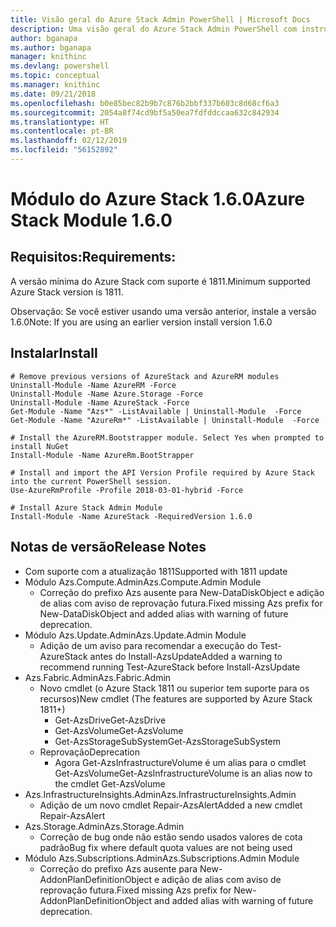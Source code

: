 ```yaml
---
title: Visão geral do Azure Stack Admin PowerShell | Microsoft Docs
description: Uma visão geral do Azure Stack Admin PowerShell com instruções de instalação e configuração.
author: bganapa
ms.author: bganapa
manager: knithinc
ms.devlang: powershell
ms.topic: conceptual
ms.manager: knithinc
ms.date: 09/21/2018
ms.openlocfilehash: b0e85bec82b9b7c876b2bbf337b603c8d68cf6a3
ms.sourcegitcommit: 2054a8f74cd9bf5a50ea7fdfddccaa632c842934
ms.translationtype: HT
ms.contentlocale: pt-BR
ms.lasthandoff: 02/12/2019
ms.locfileid: "56152892"
---
```

# <a name="azure-stack-module-160"></a><span data-ttu-id="0222c-103">Módulo do Azure Stack 1.6.0</span><span class="sxs-lookup"><span data-stu-id="0222c-103">Azure Stack Module 1.6.0</span></span>

## <a name="requirements"></a><span data-ttu-id="0222c-104">Requisitos:</span><span class="sxs-lookup"><span data-stu-id="0222c-104">Requirements:</span></span>
<span data-ttu-id="0222c-105">A versão mínima do Azure Stack com suporte é 1811.</span><span class="sxs-lookup"><span data-stu-id="0222c-105">Minimum supported Azure Stack version is 1811.</span></span>

<span data-ttu-id="0222c-106">Observação: Se você estiver usando uma versão anterior, instale a versão 1.6.0</span><span class="sxs-lookup"><span data-stu-id="0222c-106">Note: If you are using an earlier version install version 1.6.0</span></span>

## <a name="install"></a><span data-ttu-id="0222c-107">Instalar</span><span class="sxs-lookup"><span data-stu-id="0222c-107">Install</span></span>
```
# Remove previous versions of AzureStack and AzureRM modules
Uninstall-Module -Name AzureRM -Force
Uninstall-Module -Name Azure.Storage -Force
Uninstall-Module -Name AzureStack -Force
Get-Module -Name "Azs*" -ListAvailable | Uninstall-Module  -Force 
Get-Module -Name "AzureRm*" -ListAvailable | Uninstall-Module  -Force

# Install the AzureRM.Bootstrapper module. Select Yes when prompted to install NuGet
Install-Module -Name AzureRm.BootStrapper

# Install and import the API Version Profile required by Azure Stack into the current PowerShell session.
Use-AzureRmProfile -Profile 2018-03-01-hybrid -Force

# Install Azure Stack Admin Module
Install-Module -Name AzureStack -RequiredVersion 1.6.0
```

## <a name="release-notes"></a><span data-ttu-id="0222c-108">Notas de versão</span><span class="sxs-lookup"><span data-stu-id="0222c-108">Release Notes</span></span>
* <span data-ttu-id="0222c-109">Com suporte com a atualização 1811</span><span class="sxs-lookup"><span data-stu-id="0222c-109">Supported with 1811 update</span></span>
* <span data-ttu-id="0222c-110">Módulo Azs.Compute.Admin</span><span class="sxs-lookup"><span data-stu-id="0222c-110">Azs.Compute.Admin Module</span></span>
    * <span data-ttu-id="0222c-111">Correção do prefixo Azs ausente para New-DataDiskObject e adição de alias com aviso de reprovação futura.</span><span class="sxs-lookup"><span data-stu-id="0222c-111">Fixed missing Azs prefix for New-DataDiskObject and added alias with warning of future deprecation.</span></span>
* <span data-ttu-id="0222c-112">Módulo Azs.Update.Admin</span><span class="sxs-lookup"><span data-stu-id="0222c-112">Azs.Update.Admin Module</span></span>
    * <span data-ttu-id="0222c-113">Adição de um aviso para recomendar a execução do Test-AzureStack antes do Install-AzsUpdate</span><span class="sxs-lookup"><span data-stu-id="0222c-113">Added a warning to recommend running Test-AzureStack before Install-AzsUpdate</span></span>
* <span data-ttu-id="0222c-114">Azs.Fabric.Admin</span><span class="sxs-lookup"><span data-stu-id="0222c-114">Azs.Fabric.Admin</span></span>
    * <span data-ttu-id="0222c-115">Novo cmdlet (o Azure Stack 1811 ou superior tem suporte para os recursos)</span><span class="sxs-lookup"><span data-stu-id="0222c-115">New cmdlet (The features are supported by Azure Stack 1811+)</span></span>
        * <span data-ttu-id="0222c-116">Get-AzsDrive</span><span class="sxs-lookup"><span data-stu-id="0222c-116">Get-AzsDrive</span></span>
        * <span data-ttu-id="0222c-117">Get-AzsVolume</span><span class="sxs-lookup"><span data-stu-id="0222c-117">Get-AzsVolume</span></span>
        * <span data-ttu-id="0222c-118">Get-AzsStorageSubSystem</span><span class="sxs-lookup"><span data-stu-id="0222c-118">Get-AzsStorageSubSystem</span></span>
    * <span data-ttu-id="0222c-119">Reprovação</span><span class="sxs-lookup"><span data-stu-id="0222c-119">Deprecation</span></span>
        * <span data-ttu-id="0222c-120">Agora Get-AzsInfrastructureVolume é um alias para o cmdlet Get-AzsVolume</span><span class="sxs-lookup"><span data-stu-id="0222c-120">Get-AzsInfrastructureVolume is an alias now to the cmdlet Get-AzsVolume</span></span>
* <span data-ttu-id="0222c-121">Azs.InfrastructureInsights.Admin</span><span class="sxs-lookup"><span data-stu-id="0222c-121">Azs.InfrastructureInsights.Admin</span></span>
    *  <span data-ttu-id="0222c-122">Adição de um novo cmdlet Repair-AzsAlert</span><span class="sxs-lookup"><span data-stu-id="0222c-122">Added a new cmdlet Repair-AzsAlert</span></span>
* <span data-ttu-id="0222c-123">Azs.Storage.Admin</span><span class="sxs-lookup"><span data-stu-id="0222c-123">Azs.Storage.Admin</span></span>
    * <span data-ttu-id="0222c-124">Correção de bug onde não estão sendo usados valores de cota padrão</span><span class="sxs-lookup"><span data-stu-id="0222c-124">Bug fix where default quota values are not being used</span></span>
* <span data-ttu-id="0222c-125">Módulo Azs.Subscriptions.Admin</span><span class="sxs-lookup"><span data-stu-id="0222c-125">Azs.Subscriptions.Admin Module</span></span>
    * <span data-ttu-id="0222c-126">Correção do prefixo Azs ausente para New-AddonPlanDefinitionObject e adição de alias com aviso de reprovação futura.</span><span class="sxs-lookup"><span data-stu-id="0222c-126">Fixed missing Azs prefix for New-AddonPlanDefinitionObject and added alias with warning of future deprecation.</span></span>
